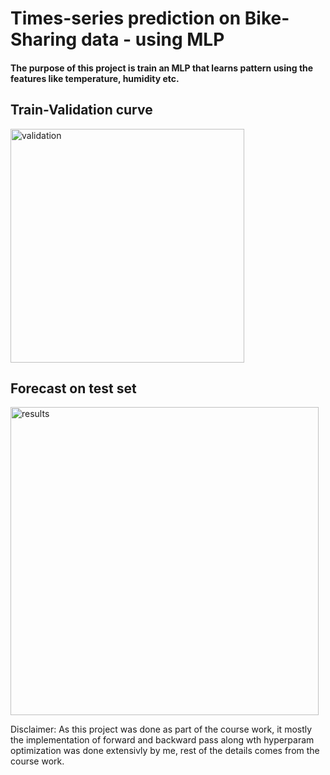 # Times-series prediction on Bike-Sharing data - using MLP
#### The purpose of this project is train an MLP that learns pattern using the features like temperature, humidity etc.

## Train-Validation curve
<img width="374" alt="validation" src="https://user-images.githubusercontent.com/19544675/194709502-d91afa58-5ff0-46ef-a8cd-2ec2398aa7ba.png">

## Forecast on test set
<img width="493" alt="results" src="https://user-images.githubusercontent.com/19544675/194709522-468e328d-f4c4-4051-8a38-de8b9fe4c99d.png">

Disclaimer: As this project was done as part of the course work, it mostly the implementation of forward and backward pass along wth hyperparam optimization was done extensivly by me, rest of the details comes from the course work.
